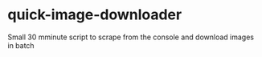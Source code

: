 # quick-image-downloader
Small 30 mminute script to scrape from the console and download images in batch
